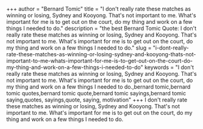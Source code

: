 +++
author = "Bernard Tomic"
title = "I don't really rate these matches as winning or losing, Sydney and Kooyong. That's not important to me. What's important for me is to get out on the court, do my thing and work on a few things I needed to do."
description = "the best Bernard Tomic Quote: I don't really rate these matches as winning or losing, Sydney and Kooyong. That's not important to me. What's important for me is to get out on the court, do my thing and work on a few things I needed to do."
slug = "i-dont-really-rate-these-matches-as-winning-or-losing-sydney-and-kooyong-thats-not-important-to-me-whats-important-for-me-is-to-get-out-on-the-court-do-my-thing-and-work-on-a-few-things-i-needed-to-do"
keywords = "I don't really rate these matches as winning or losing, Sydney and Kooyong. That's not important to me. What's important for me is to get out on the court, do my thing and work on a few things I needed to do.,bernard tomic,bernard tomic quotes,bernard tomic quote,bernard tomic sayings,bernard tomic saying,quotes, sayings,quote, saying, motivation"
+++
I don't really rate these matches as winning or losing, Sydney and Kooyong. That's not important to me. What's important for me is to get out on the court, do my thing and work on a few things I needed to do.
